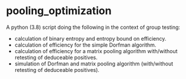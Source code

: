 # pooling_optimization

A python (3.8) script doing the following in the context of group testing:
- calculation of binary entropy and entropy bound on efficiency.
- calculation of efficiency for the simple Dorfman algorithm.
- calculation of efficiency for a matrix pooling algorithm with/without retesting of deduceable positives.
- simulation of Dorfman and matrix pooling algorithm (with/without retesting of deduceable positives).
